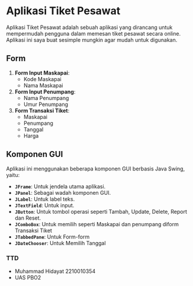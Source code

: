 # Aplikasi Tiket Pesawat

Aplikasi Tiket Pesawat adalah sebuah aplikasi yang dirancang untuk mempermudah pengguna dalam memesan tiket pesawat secara online. Aplikasi ini saya buat sesimple mungkin agar mudah untuk digunakan.

## Form

1. **Form Input Maskapai**: 
   - Kode Maskapai
   - Nama Maskapai
2. **Form Input Penumpang**:
   - Nama Penumpang
   - Umur Penumpang
3. **Form Transaksi Tiket**:
   - Maskapai
   - Penumpang
   - Tanggal
   - Harga

## Komponen GUI

Aplikasi ini menggunakan beberapa komponen GUI berbasis Java Swing, yaitu:
- **`JFrame`**: Untuk jendela utama aplikasi.
- **`JPanel`**: Sebagai wadah komponen GUI.
- **`JLabel`**: Untuk label teks.
- **`JTextField`**: Untuk input.
- **`JButton`**: Untuk tombol operasi seperti Tambah, Update, Delete, Report dan Reset.
- **`JComboBox`**: Untuk memilih seperti Maskapai dan penumpang diform Transaksi Tiket
- **`JTabbedPane`**: Untuk Form-form
- **`JDateChooser`**: Untuk Memilih Tanggal

### TTD

- Muhammad Hidayat 2210010354
- UAS PBO2
